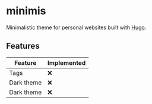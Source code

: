 # minimis

Minimalistic theme for personal websites built with [Hugo](https://gohugo.io).

## Features

| Feature | Implemented |
| --- | --- |
| Tags | :x: |
| Dark theme | :x: |
| Dark theme | :x: |
